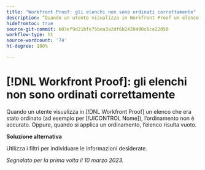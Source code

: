 ```yaml
---
title: "Workfront Proof: gli elenchi non sono ordinati correttamente"
description: “Quando un utente visualizza in Workfront Proof un elenco che era stato ordinato (ad esempio per Nome), l’ordinamento non è accurato.”
hidefromtoc: true
source-git-commit: b03ef9d21bfe75bea3a2df6b2420490c6ce22050
workflow-type: ht
source-wordcount: '74'
ht-degree: 100%

---
```



# [!DNL Workfront Proof]: gli elenchi non sono ordinati correttamente

Quando un utente visualizza in [!DNL Workfront Proof] un elenco che era stato ordinato (ad esempio per [!UICONTROL Nome]), l’ordinamento non è accurato. Oppure, quando si applica un ordinamento, l’elenco risulta vuoto.

**Soluzione alternativa**

Utilizza i filtri per individuare le informazioni desiderate.

_Segnalato per la prima volta il 10 marzo 2023._

